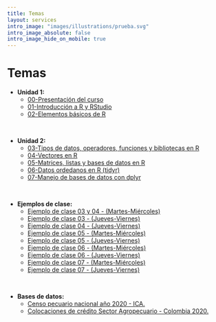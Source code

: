 ```yaml
---
title: Temas
layout: services
intro_image: "images/illustrations/prueba.svg"
intro_image_absolute: false
intro_image_hide_on_mobile: true
---
```


# Temas

- **Unidad 1:**
    + [00-Presentación del curso](/temas/00-Curso/00-Curso.html)
    + [01-Introducción a R y RStudio](/temas/01-IntroR-RStudio/01-IntroR-RStudio.html)
    + [02-Elementos básicos de R](/temas/02-Elementos-basicos-R/02-Elementos-basicos-R.html)
<br>

- **Unidad 2:**
    + [03-Tipos de datos, operadores, funciones y bibliotecas en R](/temas/03-Tipos-datos-R/03-Tipos-datos-R.html)
    + [04-Vectores en R](/temas/04-Vectores-R/04-Vectores-R.html)
    + [05-Matrices, listas y bases de datos en R](/temas/05-Matriz-Listas-BDatos/05-Matriz-Listas-BDatos.html)
    + [06-Datos ordedanos en R (tidyr)](/temas/06-Datos-Ordenados-tidyr/06-Datos-Ordenados-tidyr.html)
    + [07-Manejo de bases de datos con dplyr](/temas/07-Manejo-Datos-dplyr/07-Manejo-Datos-dplyr.html)
<br>

- **Ejemplos de clase:**
    + [Ejemplo de clase 03 y 04 - (Martes-Miércoles)](/temas/Clases/MartesMiercoles/clase_datosR2.html)
    + [Ejemplo de clase 03 - (Jueves-Viernes)](/temas/Clases/JuevesViernes/01datosR.html)
    + [Ejemplo de clase 04 - (Jueves-Viernes)](/temas/Clases/JuevesViernes/vectores.html)
    + [Ejemplo de clase 05 - (Martes-Miércoles)](https://rpubs.com/Edimer/679439)
    + [Ejemplo de clase 05 - (Jueves-Viernes)](https://rpubs.com/Edimer/679908)
    + [Ejemplo de clase 06 - (Martes-Miércoles)](https://rpubs.com/Edimer/682972)
    + [Ejemplo de clase 06 - (Jueves-Viernes)](https://rpubs.com/Edimer/685502)
    + [Ejemplo de clase 07 - (Martes-Miércoles)](https://rpubs.com/Edimer/689875)
    + [Ejemplo de clase 07 - (Jueves-Viernes)](https://rpubs.com/Edimer/692247)
<br>

- **Bases de datos:**
    + [Censo pecuario nacional año 2020 - ICA.](https://www.ica.gov.co/areas/pecuaria/servicios/epidemiologia-veterinaria/censos-2016/censo-2018.aspx)
    + [Colocaciones de crédito Sector Agropecuario - Colombia 2020.](https://www.datos.gov.co/api/views/hbaj-th4x/rows.csv?accessType=DOWNLOAD)
    
    
